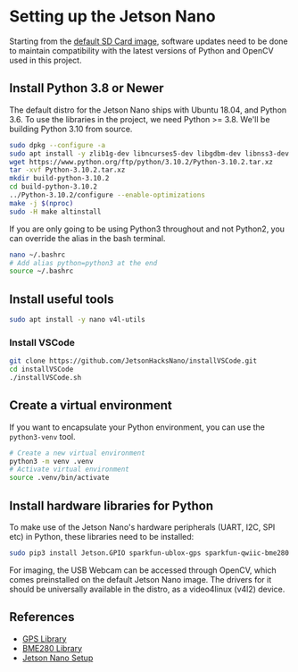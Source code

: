 # Setting up the Jetson Nano

Starting from the [default SD Card image](https://developer.nvidia.com/embedded/learn/get-started-jetson-nano-devkit#write), software updates need to be done to maintain compatibility with the latest versions of Python and OpenCV used in this project.

## Install Python 3.8 or Newer

The default distro for the Jetson Nano ships with Ubuntu 18.04, and Python 3.6. To use the libraries in the project, we need Python >= 3.8. We'll be building Python 3.10 from source.

```bash
sudo dpkg --configure -a
sudo apt install -y zlib1g-dev libncurses5-dev libgdbm-dev libnss3-dev libssl-dev libreadline-dev libffi-dev libsqlite3-dev libbz2-dev
wget https://www.python.org/ftp/python/3.10.2/Python-3.10.2.tar.xz
tar -xvf Python-3.10.2.tar.xz
mkdir build-python-3.10.2
cd build-python-3.10.2
../Python-3.10.2/configure --enable-optimizations
make -j $(nproc)
sudo -H make altinstall
```

If you are only going to be using Python3 throughout and not Python2, you can override the alias in the bash terminal.

```bash
nano ~/.bashrc
# Add alias python=python3 at the end
source ~/.bashrc
```

## Install useful tools

```bash
sudo apt install -y nano v4l-utils
```

### Install VSCode

```bash
git clone https://github.com/JetsonHacksNano/installVSCode.git
cd installVSCode
./installVSCode.sh
```

## Create a virtual environment

If you want to encapsulate your Python environment, you can use the `python3-venv` tool.

```bash
# Create a new virtual environment
python3 -m venv .venv
# Activate virtual environment
source .venv/bin/activate
```

## Install hardware libraries for Python

To make use of the Jetson Nano's hardware peripherals (UART, I2C, SPI etc) in Python, these libraries need to be installed:

```bash
sudo pip3 install Jetson.GPIO sparkfun-ublox-gps sparkfun-qwiic-bme280 serial
```

For imaging, the USB Webcam can be accessed through OpenCV, which comes preinstalled on the default Jetson Nano image. The drivers for it should be universally available in the distro, as a video4linux (v4l2) device.

## References

* [GPS Library](https://qwiic-ublox-gps-py.readthedocs.io/en/latest/)
* [BME280 Library](https://learn.sparkfun.com/tutorials/qwiic-atmospheric-sensor-bme280-hookup-guide/all)
* [Jetson Nano Setup](https://www.jetsonhacks.com/2019/10/10/jetson-nano-uart/)
